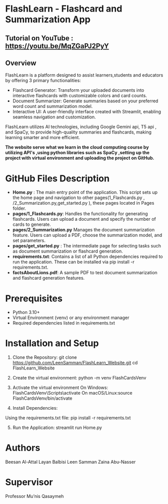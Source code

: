 # FlashLearn - Flashcard and Summarization App
## Tutorial on YouTube : https://youtu.be/MqZGaPJ2PyY
## Overview

FlashLearn is a platform designed to assist learners,students and educators by offering 3 primary functionalities:

- Flashcard Generator: Transform your uploaded documents into interactive flashcards with customizable colors and card counts.
- Document Summarizer:  Generate summaries based on your preferred word count and summarization model.
- Interactive UI: A user-friendly interface created with Streamlit, enabling seamless navigation and customization.

  
FlashLearn utilizes  AI technologies, including Google Gemini api, T5 api , and SpaCy, to provide high-quality summaries and flashcards, making learning smarter and more efficient.

**The website serve what we learn in the cloud computing course by utilizing API's ,using python libraries such as SpaCy ,setting up the project with virtual environment and uploading the project on GitHub.**

# GitHub Files Description 
- **Home.py** :	The main entry point of the application. This script sets up the home page and navigation to other pages(1_Flashcards.py , /2_Summarization.py,get_started.py ), these pages located in Pages folder.
- **pages/1_Flashcards.py**: 	Handles the functionality for generating flashcards. Users can upload a document and specify the number of cards to generate.
- **pages/2_Summarization.py**	Manages the document summarization feature. Users can upload a PDF, choose the summarization model, and set parameters.
- **pages/get_started.py** :	The intermediate page for selecting tasks such as document summarization or flashcard generation.
- **requirements.txt**:	Contains a list of all Python dependencies required to run the application. These can be installed via pip install -r requirements.txt.
- **factsAboutLions.pdf**: A sample PDF to test document summarization and flashcard generation features.






# Prerequisites

- Python 3.10+
- Virtual Environment (venv) or any environment manager
- Required dependencies listed in requirements.txt



# Installation and Setup

1. Clone the Repository:
git clone https://github.com/LeenSamman/FlashLearn_Website.git
cd FlashLearn_Website

2.  Create the virtual environment:
python -m venv FlashCardsVenv

3.  Activate the virtual environment
On Windows: FlashCardsVenv\Scripts\activate
On macOS/Linux:source FlashCardsVenv/bin/activate

4.  Install Dependencies:

Using the requirements.txt file: pip install -r requirements.txt

5.  Run the Application: 
streamlit run Home.py



# Authors
Beesan Al-Attal
Layan Balbisi
Leen Samman
Zaina Abu-Nasser

# Supervisor
Professor Mu’nis Qasaymeh

